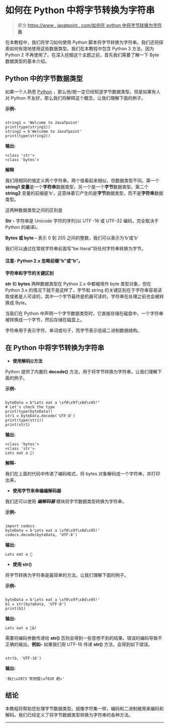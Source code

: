 # 如何在 Python 中将字节转换为字符串

> 原文:[https://www . javatpoint . com/如何在 python 中将字节转换为字符串](https://www.javatpoint.com/how-to-convert-bytes-to-string-in-python)

在本教程中，我们将学习如何使用 Python 脚本将字节转换为字符串。我们还将探索如何有效地使用这些数据类型。我们在本教程中包含 Python 3 方法，因为 Python 2 不再使用了。在深入挖掘这个主题之前，首先我们需要了解一下 Byte 数据类型的基本介绍。

## Python 中的字节数据类型

如果一个人熟悉 [Python](https://www.javatpoint.com/python-tutorial) ，那么他/她一定已经知道字节数据类型。但是如果有人对 Python 不友好，那么我们将解释这个概念。让我们理解下面的例子。

**示例-**

```

string1 = 'Welcome to JavaTpoint'
print(type(string1))
string2 = b'Welcome to JavaTpoint'
print(type(string2))

```

**输出:**

```
<class 'str'>
<class 'bytes'>

```

**解释**

我们用相同的值定义两个字符串。两个值看起来相似，但数据类型不同。第一个 **string1 变量**是一个**字符串**数据类型，另一个是一个**字节**数据类型。第二个 **string2** 变量的前缀是‘b’，这意味着它产生的是**字节**数据类型，而不是**字符串**数据类型。

这两种数据类型之间的区别是

**Str -** 字符串是 Unicode 字符的序列(以 UTF -16 或 UTF-32 编码，完全取决于 Python 的编译)。

**Bytes 或 byte -** 表示 0 到 255 之间的整数，我们可以表示为‘b’或‘b’

我们可以通过在常规字符串前面写“be literal”将任何字符串转换为字节。

#### 注意- Python 2.x 忽略前缀“b”或“b”。

**字符串和字节的关键区别**

**str** 和 **bytes** 两种数据类型在 Python 2.x 中都被用作 byte 类型对象，但在 Python 3.x 的情况下就不是这样了，字节和 string 的关键区别在于字符串容易读取或者是人可读的，其中一个字节最终是机器可读的，字符串在处理之前也会被转换成 Byte。

当我们在 Python 中声明一个字节数据类型时，它直接存储在磁盘中，一个字符串被转换成一个字节，然后存储在磁盘上。

字符串用于表示字符、单词或句子，而字节表示低级二进制数据结构。

## 在 Python 中将字节转换为字符串

*   **使用解码()方法**

Python 提供了内置的 **decode()** 方法，用于将字节转换为字符串。让我们理解下面的例子。

**示例-**

```

byteData = b"Lets eat a \xf0\x9f\x8d\x95!"
# Let's check the type
print(type(byteData))
str1 = byteData.decode('UTF-8')
print(type(str1))
print(str1)

```

**输出:**

```
<class 'bytes'>
<class 'str'>
Lets eat a 🍕!

```

**解释-**

我们在上面的代码中传递了编码格式，将 bytes 对象解码成一个字符串，并打印出来。

*   **使用字节来串编编解码器**

我们还可以使用 ***编解码器*** 模块将字节数据类型转换为字符串。

**示例-**

```

import codecs
byteData = b'Lets eat a \xf0\x9f\x8d\x95!'
codecs.decode(byteData, 'UTF-8')

```

**输出:**

```
Lets eat a 🍕

```

*   **使用 str()**

将字节转换为字符串是最简单的方法。让我们理解下面的例子。

**示例-**

```

byteData = b'Lets eat a \xf0\x9f\x8d\x95!'
b1 = str(byteData, 'UTF-8')
print(b1)

```

**输出:**

```
Lets eat a 🍕&!

```

需要将编码参数传递给 **str()** 否则会得到一些意想不到的结果。错误的编码导致不正确的输出。**例如-** 如果我们用 UTF-16 传递 **str()** 方法，会得到如下错误。

```

str(b, 'UTF-16') 

```

**输出:**

```
'敌❴\u2073 牧扡愠\uf020 趟↕'

```

## 结论

本教程将帮助您处理字节数据类型。就像字符集一样，编码和二进制被用来编码和解码。我们已经定义了将字节数据类型转换为字符串的各种方法。

* * *